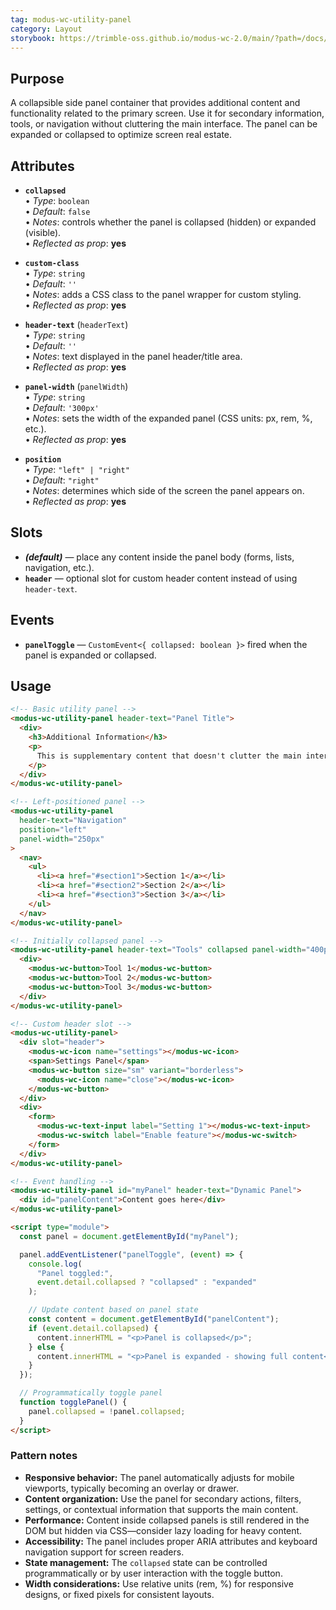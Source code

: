 ```yaml
---
tag: modus-wc-utility-panel
category: Layout
storybook: https://trimble-oss.github.io/modus-wc-2.0/main/?path=/docs/components-utility-panel--docs
---
```


## Purpose

A collapsible side panel container that provides additional content and functionality related to the primary screen. Use it for secondary information, tools, or navigation without cluttering the main interface. The panel can be expanded or collapsed to optimize screen real estate.

## Attributes

- **`collapsed`**  
  • _Type_: `boolean`  
  • _Default_: `false`  
  • _Notes_: controls whether the panel is collapsed (hidden) or expanded (visible).  
  • _Reflected as prop_: **yes**

- **`custom-class`**  
  • _Type_: `string`  
  • _Default_: `''`  
  • _Notes_: adds a CSS class to the panel wrapper for custom styling.  
  • _Reflected as prop_: **yes**

- **`header-text`** (`headerText`)  
  • _Type_: `string`  
  • _Default_: `''`  
  • _Notes_: text displayed in the panel header/title area.  
  • _Reflected as prop_: **yes**

- **`panel-width`** (`panelWidth`)  
  • _Type_: `string`  
  • _Default_: `'300px'`  
  • _Notes_: sets the width of the expanded panel (CSS units: px, rem, %, etc.).  
  • _Reflected as prop_: **yes**

- **`position`**  
  • _Type_: `"left" | "right"`  
  • _Default_: `"right"`  
  • _Notes_: determines which side of the screen the panel appears on.  
  • _Reflected as prop_: **yes**

## Slots

- **_(default)_** — place any content inside the panel body (forms, lists, navigation, etc.).
- **`header`** — optional slot for custom header content instead of using `header-text`.

## Events

- **`panelToggle`** — `CustomEvent<{ collapsed: boolean }>` fired when the panel is expanded or collapsed.

## Usage

```html
<!-- Basic utility panel -->
<modus-wc-utility-panel header-text="Panel Title">
  <div>
    <h3>Additional Information</h3>
    <p>
      This is supplementary content that doesn't clutter the main interface.
    </p>
  </div>
</modus-wc-utility-panel>

<!-- Left-positioned panel -->
<modus-wc-utility-panel
  header-text="Navigation"
  position="left"
  panel-width="250px"
>
  <nav>
    <ul>
      <li><a href="#section1">Section 1</a></li>
      <li><a href="#section2">Section 2</a></li>
      <li><a href="#section3">Section 3</a></li>
    </ul>
  </nav>
</modus-wc-utility-panel>

<!-- Initially collapsed panel -->
<modus-wc-utility-panel header-text="Tools" collapsed panel-width="400px">
  <div>
    <modus-wc-button>Tool 1</modus-wc-button>
    <modus-wc-button>Tool 2</modus-wc-button>
    <modus-wc-button>Tool 3</modus-wc-button>
  </div>
</modus-wc-utility-panel>

<!-- Custom header slot -->
<modus-wc-utility-panel>
  <div slot="header">
    <modus-wc-icon name="settings"></modus-wc-icon>
    <span>Settings Panel</span>
    <modus-wc-button size="sm" variant="borderless">
      <modus-wc-icon name="close"></modus-wc-icon>
    </modus-wc-button>
  </div>
  <div>
    <form>
      <modus-wc-text-input label="Setting 1"></modus-wc-text-input>
      <modus-wc-switch label="Enable feature"></modus-wc-switch>
    </form>
  </div>
</modus-wc-utility-panel>

<!-- Event handling -->
<modus-wc-utility-panel id="myPanel" header-text="Dynamic Panel">
  <div id="panelContent">Content goes here</div>
</modus-wc-utility-panel>

<script type="module">
  const panel = document.getElementById("myPanel");

  panel.addEventListener("panelToggle", (event) => {
    console.log(
      "Panel toggled:",
      event.detail.collapsed ? "collapsed" : "expanded"
    );

    // Update content based on panel state
    const content = document.getElementById("panelContent");
    if (event.detail.collapsed) {
      content.innerHTML = "<p>Panel is collapsed</p>";
    } else {
      content.innerHTML = "<p>Panel is expanded - showing full content</p>";
    }
  });

  // Programmatically toggle panel
  function togglePanel() {
    panel.collapsed = !panel.collapsed;
  }
</script>
```

### Pattern notes

- **Responsive behavior:** The panel automatically adjusts for mobile viewports, typically becoming an overlay or drawer.
- **Content organization:** Use the panel for secondary actions, filters, settings, or contextual information that supports the main content.
- **Performance:** Content inside collapsed panels is still rendered in the DOM but hidden via CSS—consider lazy loading for heavy content.
- **Accessibility:** The panel includes proper ARIA attributes and keyboard navigation support for screen readers.
- **State management:** The `collapsed` state can be controlled programmatically or by user interaction with the toggle button.
- **Width considerations:** Use relative units (rem, %) for responsive designs, or fixed pixels for consistent layouts.
